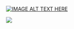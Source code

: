[![IMAGE ALT TEXT HERE](https://i.ytimg.com/vi/rqsyTI5KQb8/hq720.jpg?sqp=-oaymwEcCNAFEJQDSFXyq4qpAw4IARUAAIhCGAFwAcABBg==&rs=AOn4CLDbzuEcR1Ck2x3WWlyC6M8FLJCIeg)](https://www.youtube.com/watch?v=rqsyTI5KQb8&ab_channel=NationalGeographic)

![](docs/docfx/images/MixtureOpen.gif)
